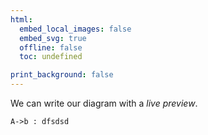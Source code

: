 ```yaml
---
html:
  embed_local_images: false
  embed_svg: true
  offline: false
  toc: undefined

print_background: false
---
```


We can write our diagram with a *live preview*.

```sequence
A->b : dfsdsd
```

